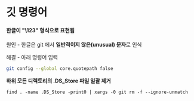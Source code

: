 # 깃 명령어

#### 한글이 "\123" 형식으로 표현됨

원인 - 한글은 git 에서 **일반적이지 않은(unusual) 문자**로 인식

해결 - 아래 명령어 입력

```bash
git config --global core.quotepath false
```

**하위 모든 디렉토리의 .DS_Store 파일 일괄 제거**
```base
find . -name .DS_Store -print0 | xargs -0 git rm -f --ignore-unmatch
```